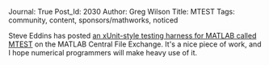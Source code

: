 Journal: True
Post_Id: 2030
Author: Greg Wilson
Title: MTEST
Tags: community, content, sponsors/mathworks, noticed

<p>Steve Eddins has posted <a href="http://blogs.mathworks.com/steve/2009/02/03/mtest-a-unit-test-harness-for-matlab-code/">an xUnit-style testing harness for MATLAB called MTEST</a> on the MATLAB Central File Exchange.  It's a nice piece of work, and I hope numerical programmers will make heavy use of it.</p>
